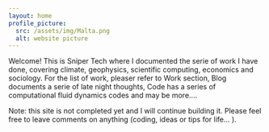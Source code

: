```yaml
---
layout: home
profile_picture:
  src: /assets/img/Malta.png
  alt: website picture
---
```

  
<p>
  Welcome! This is Sniper Tech where I documented the serie of work I have done, covering climate, geophysics, scientific computing, economics and sociology. For the list of work, pleaser refer to Work section, Blog documents a serie of late night thoughts, Code has a series of computational fluid dynamics codes and may be more.... 
</p>

<p>
Note: this site is not completed yet and I will continue building it. Please feel free to leave comments on anything (coding, ideas or tips for life... ).
</p>
